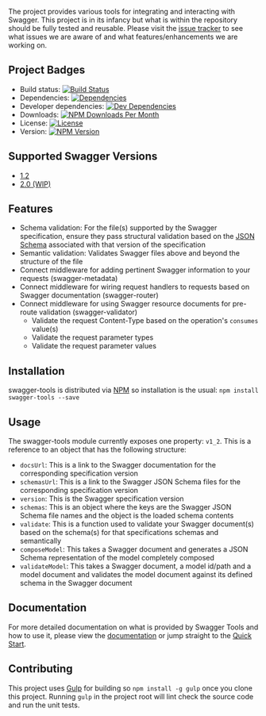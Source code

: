 The project provides various tools for integrating and interacting with Swagger.  This project is in its infancy but
what is within the repository should be fully tested and reusable.  Please visit the [issue tracker][project-issues] to
see what issues we are aware of and what features/enhancements we are working on.

## Project Badges

* Build status: [![Build Status](https://travis-ci.org/apigee-127/swagger-tools.svg)](https://travis-ci.org/apigee-127/swagger-tools)
* Dependencies: [![Dependencies](https://david-dm.org/apigee-127/swagger-tools.svg)](https://david-dm.org/apigee-127/swagger-tools)
* Developer dependencies: [![Dev Dependencies](https://david-dm.org/apigee-127/swagger-tools/dev-status.svg)](https://david-dm.org/apigee-127/swagger-tools#info=devDependencies&view=table)
* Downloads: [![NPM Downloads Per Month](http://img.shields.io/npm/dm/swagger-tools.svg)](https://www.npmjs.org/package/swagger-tools)
* License: [![License](http://img.shields.io/npm/l/swagger-tools.svg)](https://github.com/apigee-127/swagger-tools/blob/master/LICENSE)
* Version: [![NPM Version](http://img.shields.io/npm/v/swagger-tools.svg)](https://www.npmjs.org/package/swagger-tools)

## Supported Swagger Versions

* [1.2][swagger-docs-v1_2]
* [2.0 (WIP)][swagger-docs-v2_0]

## Features

* Schema validation: For the file(s) supported by the Swagger specification, ensure they pass structural validation
based on the [JSON Schema][json-schema] associated with that version of the specification
* Semantic validation: Validates Swagger files above and beyond the structure of the file
* Connect middleware for adding pertinent Swagger information to your requests (swagger-metadata)
* Connect middleware for wiring request handlers to requests based on Swagger documentation (swagger-router)
* Connect middleware for using Swagger resource documents for pre-route validation (swagger-validator)
    * Validate the request Content-Type based on the operation's `consumes` value(s)
    * Validate the request parameter types
    * Validate the request parameter values

## Installation

swagger-tools is distributed via [NPM][npm] so installation is the usual: `npm install swagger-tools --save`

## Usage

The swagger-tools module currently exposes one property: `v1_2`.  This is a reference to an object that has the
following structure:

* `docsUrl`: This is a link to the Swagger documentation for the corresponding specification version
* `schemasUrl`: This is a link to the Swagger JSON Schema files for the corresponding specification version
* `version`: This is the Swagger specification version
* `schemas`: This is an object where the keys are the Swagger JSON Schema file names and the object is the loaded schema
contents
* `validate`: This is a function used to validate your Swagger document(s) based on the schema(s) for that
specifications schemas and semantically
* `composeModel`: This takes a Swagger document and generates a JSON Schema representation of the model completely
composed
* `validateModel`: This takes a Swagger document, a model id/path and a model document and validates the model document
against its defined schema in the Swagger document

## Documentation

For more detailed documentation on what is provided by Swagger Tools and how to use it, please view the
[documentation][documentation] or jump straight to the [Quick Start][quick-start].

## Contributing

This project uses [Gulp][gulp] for building so `npm install -g gulp` once you clone this project.  Running `gulp` in the
project root will lint check the source code and run the unit tests.

[documentation]: https://github.com/apigee-127/swagger-tools/blob/master/docs/README.md
[gulp]: http://gulpjs.com/
[json-schema]: http://json-schema.org/
[npm]: https://www.npmjs.org/
[project-issues]: https://github.com/apigee/swagger-tools/issues
[quick-start]: https://github.com/apigee-127/swagger-tools/blob/master/docs/QuickStart.md
[swagger]: https://helloreverb.com/developers/swagger
[swagger-docs-v1_2]: https://github.com/wordnik/swagger-spec/blob/master/versions/1.2.md
[swagger-docs-v2_0]: https://github.com/reverb/swagger-spec/blob/master/versions/2.0.md
